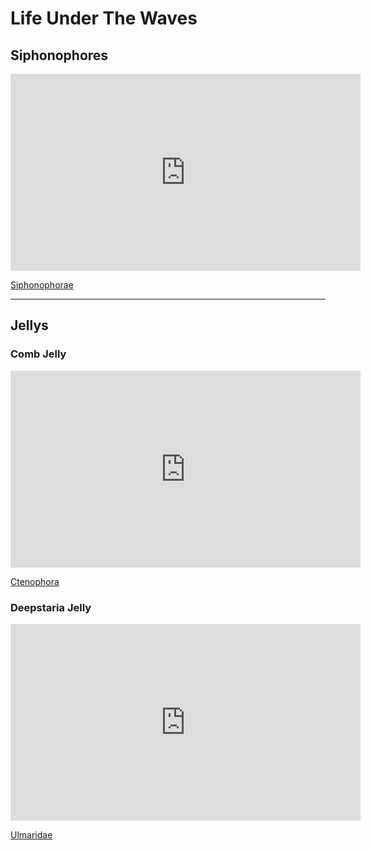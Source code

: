 # Life Under The Waves

## Siphonophores

<iframe width="560" height="315" 
src="https://www.youtube.com/embed/videoseries?list=PL7USVX5ow8v8XlLLZAEUTSowz8hI3wNwy" frameborder="0" allow="accelerometer; autoplay; clipboard-write; encrypted-media; gyroscope; picture-in-picture" allowfullscreen>
</iframe>

[Siphonophorae](https://en.wikipedia.org/wiki/Siphonophorae)

-------

## Jellys

### Comb Jelly

<iframe width="560" height="315" src="https://www.youtube.com/embed/videoseries?list=PL7USVX5ow8v9Dqqr2Fu8hEtJoRKP_oCsS" frameborder="0" allow="accelerometer; autoplay; clipboard-write; encrypted-media; gyroscope; picture-in-picture" allowfullscreen></iframe>

[Ctenophora](https://en.wikipedia.org/wiki/Ctenophora)

### Deepstaria Jelly

<iframe width="560" height="315" src="https://www.youtube.com/embed/s8LuZD4Klbg" frameborder="0" allow="accelerometer; autoplay; clipboard-write; encrypted-media; gyroscope; picture-in-picture" allowfullscreen></iframe>

[Ulmaridae](https://en.wikipedia.org/wiki/Ulmaridae)
